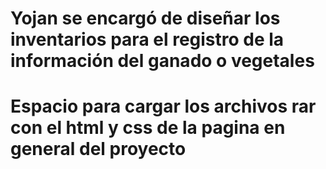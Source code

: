 # Yojan se encargó de diseñar los inventarios para el registro de la información del ganado o vegetales
# Espacio para cargar los archivos rar con el html y css de la pagina en general del proyecto
